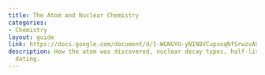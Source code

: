 ```yaml
---
title: The Atom and Nuclear Chemistry
categories:
- Chemistry
layout: guide
link: https://docs.google.com/document/d/1-WGNGYU-yNIN8VCupxoqNfSrwzvA9VNv3ngYzyfkr3s/
description: How the atom was discovered, nuclear decay types, half-lives, radiometric
  dating.
---
```


